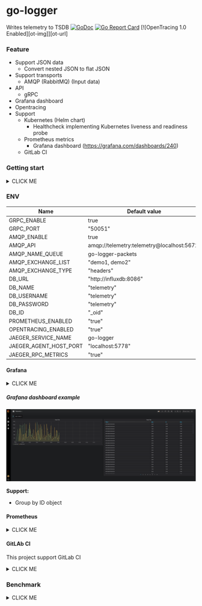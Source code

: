 # go-logger

Writes telemetry to TSDB [![GoDoc][doc-img]][doc] [![Go Report Card]([report-url])]([report-url]) [![OpenTracing 1.0 Enabled][ot-img]][ot-url]

### Feature

+ Support JSON data
    + Convert nested JSON to flat JSON
+ Support transports
    + AMQP (RabbitMQ) (Input data)
+ API
  + gRPC
+ Grafana dashboard
+ Opentracing
+ Support
  + Kubernetes (Helm chart)
    + Healthcheck implementing Kubernetes liveness and readiness probe
  + Prometheus metrics
    + Grafana dashboard (https://grafana.com/dashboards/240)
  + GitLab CI

### Getting start

<details><summary>CLICK ME</summary>
<p>

```
# Generate gRPC code
go get -u github.com/golang/protobuf/proto
protoc --go_out=plugins=grpc:. pb/*.proto

# Run services
$ docker-compose up
```

</p>
</details>

### ENV

| Name                             | Default value                              |
|----------------------------------|--------------------------------------------|
| GRPC_ENABLE                      | true                                       |
| GRPC_PORT                        | "50051"                                    |
| AMQP_ENABLE                      | true                                       |
| AMQP_API                         | amqp://telemetry:telemetry@localhost:5672/ |
| AMQP_NAME_QUEUE                  | go-logger-packets                          |
| AMQP_EXCHANGE_LIST               | "demo1, demo2"                             |
| AMQP_EXCHANGE_TYPE               | "headers"                                  |
| DB_URL                           | "http://influxdb:8086"                     |
| DB_NAME                          | "telemetry"                                |
| DB_USERNAME                      | "telemetry"                                |
| DB_PASSWORD                      | "telemetry"                                |
| DB_ID                            | "_oid"                                     |
| PROMETHEUS_ENABLED               | "true"                                     |
| OPENTRACING_ENABLED              | "true"                                     |
| JAEGER_SERVICE_NAME              | go-logger                                  |
| JAEGER_AGENT_HOST_PORT           | "localhost:5778"                           |
| JAEGER_RPC_METRICS               | "true"                                     |

#### Grafana

<details><summary>CLICK ME</summary></details>

##### Grafana dashboard example

![Grafana dashboard example](./docs/grafana-example-dashboard.png)

**Support:**
- Group by ID object

</p>
</details>

#### Prometheus

<details><summary>CLICK ME</summary>

Prometheus metrics `localhost:9090/metrics`

Prometheus metrics:
- Basic metrics
</details>

#### GitLAb CI

This project support GitLab CI

<details><summary>CLICK ME</summary>
<p>

| Name                  | Description                                |
|-----------------------|--------------------------------------------|
| DOCKER_PASS           | --                                         |
| DOCKER_USER           | --                                         |
| GITHUB_PASSWORD       | --                                         |
| GITHUB_REPOSITORY_URL | --                                         |
| GITHUB_USER           | --                                         |
| HELM_CONTEXT          | --                                         |
| PROJECT_NAMESPACE     | --                                         |
| INFLUXDB_NODE_SELECT  | --                                         |

</p>
</details>


### Benchmark

<details><summary>CLICK ME</summary>
<p>

##### Run bot

Run `go run /tests/bot/bot.go`

##### Read from AMQP queue (1M message/1 instance)

![read_packets](./docs/read_packet.png)

</p>
</details>

[doc-img]: https://godoc.org/github.com/batazor/go-logger?status.svg
[doc]: https://godoc.org/github.com/batazor/go-logger
[report-url]: https://goreportcard.com/badge/github.com/batazor/go-logger
[jaeger-env-url]: https://github.com/jaegertracing/jaeger-client-go#environment-variables